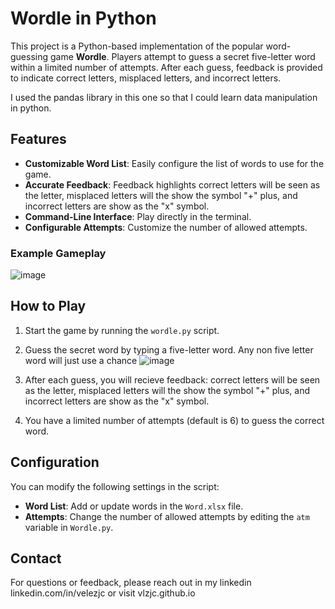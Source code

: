 # Wordle in Python

This project is a Python-based implementation of the popular word-guessing game **Wordle**.
Players attempt to guess a secret five-letter word within a limited number of attempts.
After each guess, feedback is provided to indicate correct letters, misplaced letters, and incorrect letters.

I used the pandas library in this one so that I could learn data manipulation in python.

## Features

- **Customizable Word List**: Easily configure the list of words to use for the game.
- **Accurate Feedback**: 
	Feedback highlights 
	correct letters will be seen as the letter,
	misplaced letters will the show the symbol "+" plus,
	 and incorrect letters are show as the "x" symbol.
- **Command-Line Interface**: Play directly in the terminal.
- **Configurable Attempts**: Customize the number of allowed attempts.

### Example Gameplay

![image](https://github.com/user-attachments/assets/2b811c5a-c61b-4d94-b17c-103153646c0e)

## How to Play

1. Start the game by running the `wordle.py` script.
2. Guess the secret word by typing a five-letter word. Any non five letter word will just use a chance
 ![image](https://github.com/user-attachments/assets/5b458edd-96d5-4716-b1b5-70775f885ac0)

3. After each guess, you will recieve feedback:
	correct letters will be seen as the letter,
	misplaced letters will the show the symbol "+" plus,
	and incorrect letters are show as the "x" symbol.
4. You have a limited number of attempts (default is 6) to guess the correct word.

## Configuration

You can modify the following settings in the script:

- **Word List**: Add or update words in the `Word.xlsx` file.
- **Attempts**: Change the number of allowed attempts by editing the `atm` variable in `Wordle.py`.

## Contact

For questions or feedback, please reach out in my linkedin linkedin.com/in/velezjc
or visit vlzjc.github.io
